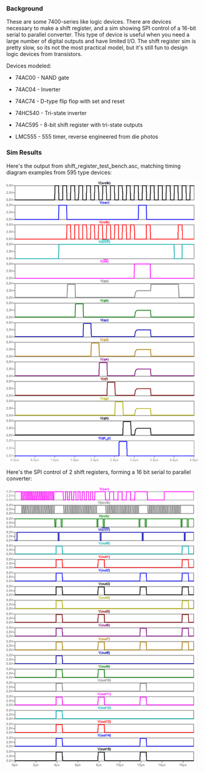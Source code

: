 ### Background

These are some 7400-series like logic devices. There are devices necessary to make a shift register, and a sim showing SPI control of a 16-bit serial to parallel converter. This type of device is useful when you need a large number of digital outputs and have limited I/O. The shift register sim is pretty slow, so its not the most practical model, but it's still fun to design logic devices from transistors.

Devices modeled:
- 74AC00 - NAND gate
- 74AC04 - Inverter
- 74AC74 - D-type flip flop with set and reset
- 74HC540  - Tri-state inverter
- 74AC595 - 8-bit shift register with tri-state outputs

- LMC555 - 555 timer, reverse engineered from die photos


### Sim Results

Here's the output from shift_register_test_bench.asc, matching timing diagram examples from 595 type devices:

![Shift Register Timing Diagram](shift_register_timing_diagram.PNG)

Here's the SPI control of 2 shift registers, forming a 16 bit serial to parallel converter:

![16-bit Serial to Parallel Converter](shift_register_chain.PNG)
